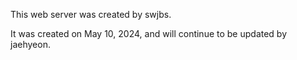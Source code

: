 This web server was created by swjbs.

It was created on May 10, 2024, and will continue to be updated by jaehyeon.
